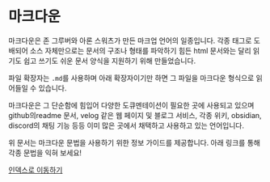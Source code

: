 마크다운
===
마크다운은 존 그루버와 아론 스워츠가 만든 마크업 언어의 일종입니다. 각종 태그로 도배되어 소스 자체만으로는 문서의 구조나 형태를 파악하기 힘든 html 문서와는 달리 읽기도 쉽고 쓰기도 쉬운 문서 양식을 지원하기 위해 만들었습니다.

파일 확장자는 `.md`를 사용하며 아래 확장자이기만 하면 그 파일을 마크다운 형식으로 읽어들일 수 있습니다.

마크다운은 그 단순함에 힘입어 다양한 도큐멘테이션이 필요한 곳에 사용되고 있으며 github의readme 문서, velog 같은 웹 페이지 및 블로그 서비스, 각종 위키, obsidian, discord의 채팅 기능 등등 이미 많은 곳에서 채택하고 사용하고 있는 언어입니다.

위 문서는 마크다운 문법을 사용하기 위한 정보 가이드를 제공합니다.
아래 링크를 통해 각종 문법을 익혀 보세요!

[인덱스로 이동하기](0_인덱스.md)